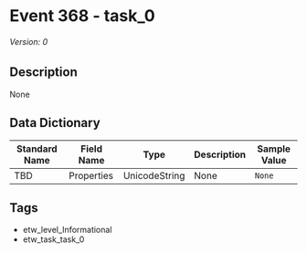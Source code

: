 # Event 368 - task_0
###### Version: 0

## Description
None

## Data Dictionary
|Standard Name|Field Name|Type|Description|Sample Value|
|---|---|---|---|---|
|TBD|Properties|UnicodeString|None|`None`|

## Tags
* etw_level_Informational
* etw_task_task_0